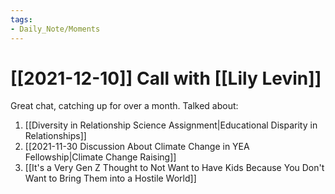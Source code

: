 ```yaml
---
tags:
- Daily_Note/Moments
---
```


# [[2021-12-10]] Call with [[Lily Levin]]



Great chat, catching up for over a month. Talked about:

1. [[Diversity in Relationship Science Assignment|Educational Disparity in Relationships]]
2. [[2021-11-30 Discussion About Climate Change in YEA Fellowship|Climate Change Raising]]
3. [[It's a Very Gen Z Thought to Not Want to Have Kids Because You Don't Want to Bring Them into a Hostile World]]